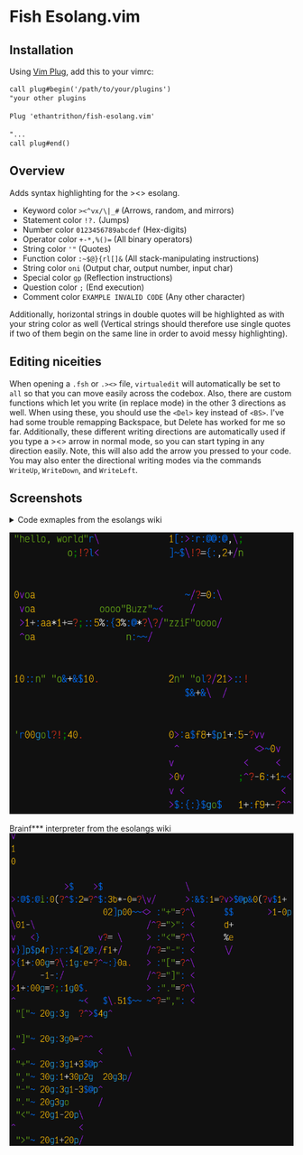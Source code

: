# Fish Esolang.vim

## Installation

Using [Vim Plug](https://github.com/junegunn/vim-plug), add
this to your vimrc:

```vim
call plug#begin('/path/to/your/plugins')
"your other plugins

Plug 'ethantrithon/fish-esolang.vim'

"...
call plug#end()
```

## Overview

Adds syntax highlighting for the ><> esolang.

+ Keyword color   `><^vx/\|_#` (Arrows, random, and mirrors)
+ Statement color `!?.` (Jumps)
+ Number color    `0123456789abcdef` (Hex-digits)
+ Operator color  `+-*,%()=` (All binary operators)
+ String color    `'"` (Quotes)
+ Function color  `:~$@}{rl[]&` (All stack-manipulating instructions)
+ String color    `oni` (Output char, output number, input char)
+ Special color   `gp` (Reflection instructions)
+ Question color  `;` (End execution)
+ Comment color   `EXAMPLE INVALID CODE` (Any other character)

Additionally, horizontal strings in double quotes will be highlighted as with
your string color as well (Vertical strings should therefore use single quotes
if two of them begin on the same line in order to avoid messy highlighting).

## Editing niceities

When opening a `.fsh` or `.><>` file, `virtualedit` will automatically be set to
`all` so that you can move easily across the codebox. Also, there are custom
functions which let you write (in replace mode) in the other 3 directions as
well. When using these, you should use the `<Del>` key instead of `<BS>`. I've
had some trouble remapping Backspace, but Delete has worked for me so far.
Additionally, these different writing directions are automatically used if you
type a ><> arrow in normal mode, so you can start typing in any direction
easily. Note, this will also add the arrow you pressed to your code. You may
also enter the directional writing modes via the commands `WriteUp`,
`WriteDown`, and `WriteLeft`.

## Screenshots

<details>
	<summary>Code exmaples from the esolangs wiki</summary>
	<ul>
		<li>Hello world</li>
		<li>Square root function</li>
		<li>FizzBuzz</li>
		<li>Fibonacci sequence</li>
		<li>Lucas sequence</li>
		<li>Quine (one line)</li>
		<li>Quine (2d)</li>
	</ul>
</details>

![Code Examples from esolangs.org](examples.png)

Brainf\*\*\* interpreter from the esolangs wiki
![Brainf- interpreter](bf-int.png)
